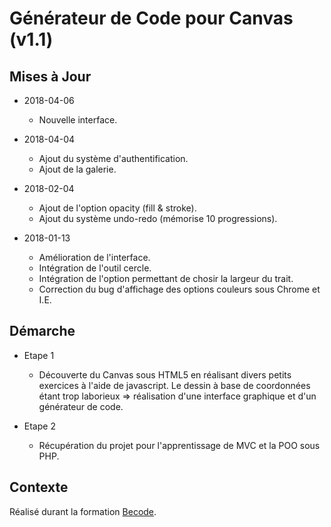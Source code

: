 # Générateur de Code pour Canvas (v1.1)

## Mises à Jour

* 2018-04-06
  * Nouvelle interface.

* 2018-04-04
  * Ajout du système d'authentification.
  * Ajout de la galerie.

* 2018-02-04
  * Ajout de l'option opacity (fill & stroke).
  * Ajout du système undo-redo (mémorise 10 progressions).
  
* 2018-01-13
  * Amélioration de l'interface.
  * Intégration de l'outil cercle.
  * Intégration de l'option permettant de chosir la largeur du trait.
  * Correction du bug d'affichage des options couleurs sous Chrome et I.E.
  
## Démarche

* Etape 1

  * Découverte du Canvas sous HTML5 en réalisant divers petits exercices à l'aide de javascript. Le dessin à base de coordonnées  étant trop laborieux => réalisation d'une interface graphique et d'un générateur de code.

* Etape 2
  
  * Récupération du projet pour l'apprentissage de MVC et la POO sous PHP.
  
## Contexte

Réalisé durant la formation [Becode](http://www.becode.org/).
